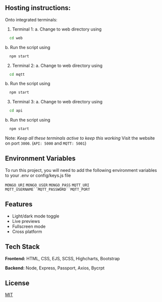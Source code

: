 ## Hosting instructions:

Onto integrated terminals:
1. Terminal 1: 
a. Change to web directory using 
```bash
  cd web
```
b. Run the script using 
```bash
  npm start
```
2. Terminal 2: 
a. Change to web directory using 
```bash
  cd mqtt
```
b. Run the script using 
```bash
  npm start
```
3. Terminal 3: 
a. Change to web directory using 
```bash
  cd api
```
b. Run the script using 
```bash
  npm start
```

Note: *Keep all these terminals active to keep this working*
Visit the website on port `3000`. (`API: 5000` and `MQTT: 5001`)
## Environment Variables

To run this project, you will need to add the following environment variables to your .env or config/keys.js file

`MONGO_URI` `MONGO_USER` `MONGO_PASS`
`MQTT_URI` `MQTT_USERNAME``MQTT_PASSWORD``MQTT_PORT`


## Features

- Light/dark mode toggle
- Live previews
- Fullscreen mode
- Cross platform


## Tech Stack

**Frontend:** HTML, CSS, EJS, SCSS, Highcharts, Bootstrap

**Backend:** Node, Express, Passport, Axios, Bycrpt


## License

[MIT](https://choosealicense.com/licenses/mit/)

